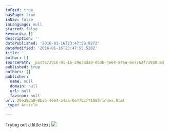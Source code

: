 ```yaml
---
inFeed: true
hasPage: true
inNav: false
inLanguage: null
starred: false
keywords: []
description: ''
datePublished: '2016-01-16T23:47:59.927Z'
dateModified: '2016-01-16T23:47:55.520Z'
title: ''
author: []
sourcePath: _posts/2016-01-16-29e38da0-8b3b-4e04-a4aa-0e7762f71980.md
published: true
authors: []
publisher:
  name: null
  domain: null
  url: null
  favicon: null
url: 29e38da0-8b3b-4e04-a4aa-0e7762f71980/index.html
_type: Article

---
```

Trying out a little text
![](https://the-grid-user-content.s3-us-west-2.amazonaws.com/97a4e7e3-693c-4985-84b7-155887801dcf.JPG)